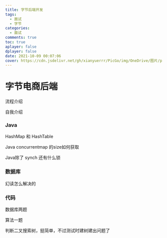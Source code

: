 ```yaml
---
title: 字节后端开发
tags:
  - 面试
  - 字节
categories:
  - 面试
comments: true
toc: true
aplayer: false
dplayer: false
date: 2021-10-09 00:07:06
cover: https://cdn.jsdelivr.net/gh/xianyuerrr/PicGo/img/OneDrive/图片/pixiv/87672210_p0.png
---
```

# 字节电商后端

流程介绍

自我介绍



### Java

HashMap 和 HashTable

Java concurrentmap 的size如何获取

Java除了 synch 还有什么锁



### 数据库

幻读怎么解决的



### 代码

数据库两题

算法一题

判断二叉搜索树，挺简单，不过测试时建树建出问题了
